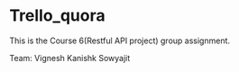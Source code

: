 # Trello_quora

This is the Course 6(Restful API project) group assignment. 

Team:
Vignesh
Kanishk
Sowyajit
